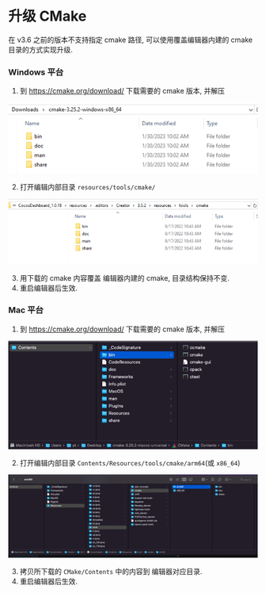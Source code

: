 # 升级 CMake

在 v3.6 之前的版本不支持指定 cmake 路径, 可以使用覆盖编辑器内建的 cmake 目录的方式实现升级.

### Windows 平台
1. 到 https://cmake.org/download/  下载需要的 cmake 版本, 并解压

![unzip cmake for windows](./unzip-cmake-win.PNG)

2. 打开编辑内部目录 `resources/tools/cmake/`

![editor cmake path](./editor-cmake-path.PNG)

3. 用下载的 cmake 内容覆盖 编辑器内建的 cmake, 目录结构保持不变.
4. 重启编辑器后生效.


### Mac 平台

1. 到 https://cmake.org/download/  下载需要的 cmake 版本, 并解压
   
![unzip cmake for mac](./unzip-cmake-mac.png)

2. 打开编辑内部目录 `Contents/Resources/tools/cmake/arm64`(或 `x86_64`)

![editor cmake path](./editor-cmake-path-mac.png)

3. 拷贝所下载的 `CMake/Contents` 中的内容到 编辑器对应目录. 
4. 重启编辑器后生效.